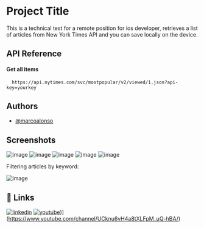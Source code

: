 
# Project Title

This is a technical test for a remote position for ios developer, retrieves a list of articles from New York Times API and you can save locally on the device.


## API Reference

#### Get all items

```http
  https://api.nytimes.com/svc/mostpopular/v2/viewed/1.json?api-key=yourkey
```




## Authors

- [@marcoalonso](https://github.com/marcoalonso/)


## Screenshots
![image](https://github.com/user-attachments/assets/5e1ccd01-0b88-4e2a-8a6c-b301c1dccb5b)
![image](https://github.com/user-attachments/assets/9d86b0e2-5e8c-4c0d-867d-de97ce6c2ea1)
![image](https://github.com/user-attachments/assets/962ae11f-ac22-415a-9c63-ff050b3b7b62)
![image](https://github.com/user-attachments/assets/a7085dcd-0868-401c-943e-483ec223c24f)
![image](https://github.com/user-attachments/assets/fa7a85eb-5b62-469f-93f7-60d183088bc8)



Filtering articles by keyword:


![image](https://github.com/user-attachments/assets/bfe9c07e-8cff-4dc7-99e9-286fe80843c5)




## 🔗 Links
[![linkedin](https://img.shields.io/badge/linkedin-0A66C2?style=for-the-badge&logo=linkedin&logoColor=white)](https://www.linkedin.com/in/marcoalonso/)
[![youtube]([https://upload.wikimedia.org/wikipedia/commons/thumb/9/9e/YouTube_Logo_%282013-2017%29.svg/1280px-YouTube_Logo_%282013-2017%29.svg.png)](https://upload.wikimedia.org/wikipedia/commons/2/21/YouTube_icon_%282011-2013%29.svg))](https://www.youtube.com/channel/UCknu6vH4a8tXLFpM_uQ-hBA/)

